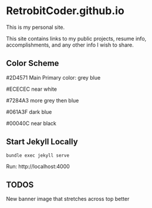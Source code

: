 # RetrobitCoder.github.io
This is my personal site.

This site contains links to my public projects, resume info, accomplishments, and
any other info I wish to share.

## Color Scheme
\#2D4571	Main Primary color: grey blue

\#ECECEC near white

\#7284A3 more grey then blue

\#061A3F dark blue

\#00040C near black

## Start Jekyll Locally
`bundle exec jekyll serve`

Run: http://localhost:4000

## TODOS
New banner image that stretches across top better
